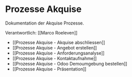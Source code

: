 # Prozesse Akquise
Dokumentation der Akquise Prozesse.

Verantwortlich: [[Marco Roeleven]]

* [[Prozesse Akquise - Akquise abschliessen]]
* [[Prozesse Akquise - Angebot erstellen]]
* [[Prozesse Akquise - Anforderungsanalyse]]
* [[Prozesse Akquise - Kontaktaufnahme]]
* [[Prozesse Akquise - Odoo Demoumgebung bestellen]]
* [[Prozesse Akquise - Präsentation]]
